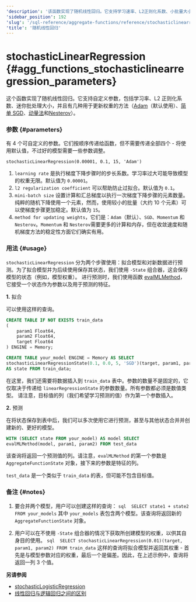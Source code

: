 ```yaml
---
'description': '该函数实现了随机线性回归。它支持学习速率、L2正则化系数、小批量大小的自定义参数，并具有几种用于更新权重的方法（Adam、简单SGD、动量、Nesterov等）。'
'sidebar_position': 192
'slug': '/sql-reference/aggregate-functions/reference/stochasticlinearregression'
'title': '随机线性回归'
---
```





# stochasticLinearRegression {#agg_functions_stochasticlinearregression_parameters}

这个函数实现了随机线性回归。它支持自定义参数，包括学习率、L2 正则化系数、迷你批处理大小，并且有几种用于更新权重的方法（[Adam](https://en.wikipedia.org/wiki/Stochastic_gradient_descent#Adam)（默认使用）、[简单 SGD](https://en.wikipedia.org/wiki/Stochastic_gradient_descent)、[动量法](https://en.wikipedia.org/wiki/Stochastic_gradient_descent#Momentum)和[Nesterov](https://mipt.ru/upload/medialibrary/d7e/41-91.pdf)）。

### 参数 {#parameters}

有 4 个可自定义的参数。它们按顺序传递给函数，但不需要传递全部四个 - 将使用默认值，不过好的模型需要一些参数调整。

```text
stochasticLinearRegression(0.00001, 0.1, 15, 'Adam')
```

1.  `learning rate` 是执行梯度下降步骤时的步长系数。学习率过大可能导致模型的权重无限。默认值为 `0.00001`。
2.  `l2 regularization coefficient` 可以帮助防止过拟合。默认值为 `0.1`。
3.  `mini-batch size` 设置计算和汇总梯度以执行一次梯度下降步骤的元素数量。纯粹的随机下降使用一个元素，然而，使用较小的批量（大约 10 个元素）可以使梯度步骤更加稳定。默认值为 `15`。
4.  `method for updating weights`，它们是：`Adam`（默认）、`SGD`、`Momentum` 和 `Nesterov`。`Momentum` 和 `Nesterov`需要更多的计算和内存，但在收敛速度和随机梯度方法的稳定性方面它们确实有用。

### 用法 {#usage}

`stochasticLinearRegression` 分为两个步骤使用：拟合模型和对新数据进行预测。为了拟合模型并为后续使用保存其状态，我们使用 `-State` 组合器，这会保存模型的状态（例如，模型权重）。
进行预测时，我们使用函数 [evalMLMethod](/sql-reference/functions/machine-learning-functions#evalmlmethod)，它接受一个状态作为参数以及用于预测的特征。

<a name="stochasticlinearregression-usage-fitting"></a>

**1.** 拟合

可以使用这样的查询。

```sql
CREATE TABLE IF NOT EXISTS train_data
(
    param1 Float64,
    param2 Float64,
    target Float64
) ENGINE = Memory;

CREATE TABLE your_model ENGINE = Memory AS SELECT
stochasticLinearRegressionState(0.1, 0.0, 5, 'SGD')(target, param1, param2)
AS state FROM train_data;
```

在这里，我们还需要将数据插入到 `train_data` 表中。参数的数量不是固定的，它仅取决于传递给 `linearRegressionState` 的参数数量。所有参数都必须是数值类型。
请注意，目标值的列（我们希望学习预测的值）作为第一个参数插入。

**2.** 预测

在将状态保存到表中后，我们可以多次使用它进行预测，甚至与其他状态合并并创建新的、更好的模型。

```sql
WITH (SELECT state FROM your_model) AS model SELECT
evalMLMethod(model, param1, param2) FROM test_data
```

该查询将返回一个预测值的列。请注意，`evalMLMethod` 的第一个参数是 `AggregateFunctionState` 对象，接下来的参数是特征的列。

`test_data` 是一个类似于 `train_data` 的表，但可能不包含目标值。

### 备注 {#notes}

1.  要合并两个模型，用户可以创建这样的查询：
    `sql  SELECT state1 + state2 FROM your_models`
    其中 `your_models` 表包含两个模型。该查询将返回新的 `AggregateFunctionState` 对象。

2.  用户可以在不使用 `-State` 组合器的情况下获取所创建模型的权重，以供其自身目的使用。
    `sql  SELECT stochasticLinearRegression(0.01)(target, param1, param2) FROM train_data`
    这样的查询将拟合模型并返回其权重 - 首先是与模型参数对应的权重，最后一个是偏差。因此，在上述示例中，查询将返回一列 3 个值。

**另请参阅**

- [stochasticLogisticRegression](/sql-reference/aggregate-functions/reference/stochasticlogisticregression)
- [线性回归与逻辑回归之间的区别](https://stackoverflow.com/questions/12146914/what-is-the-difference-between-linear-regression-and-logistic-regression)
